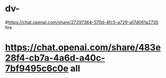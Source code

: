 # dv-
#https://chat.openai.com/share/27297364-570d-4fc5-a729-a17d061a2735 fire
# https://chat.openai.com/share/483e28f4-cb7a-4a6d-a40c-7bf9495c6c0e all
